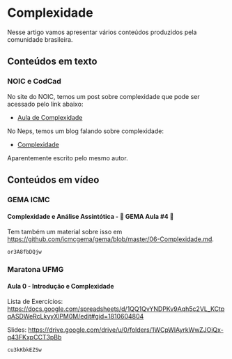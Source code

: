 # Complexidade

Nesse artigo vamos apresentar vários conteúdos produzidos pela comunidade brasileira.

## Conteúdos em texto

### NOIC e CodCad

No site do NOIC, temos um post sobre complexidade que pode ser acessado pelo link abaixo:

- [Aula de Complexidade](https://noic.com.br/materiais-informatica/curso/aula-especial-complexidade/)

No Neps, temos um blog falando sobre complexidade:

- [Complexidade](https://neps.academy/br/course/tecnicas-de-programacao-(codcad)/lesson/complexidade)

Aparentemente escrito pelo mesmo autor.

## Conteúdos em vídeo

### GEMA ICMC 

#### Complexidade e Análise Assintótica - 🎈 GEMA Aula #4 🎈

Tem também um material sobre isso em https://github.com/icmcgema/gema/blob/master/06-Complexidade.md.

```youtube
or3A8fbDQjw
```


### Maratona UFMG

#### Aula 0 - Introdução e Complexidade

Lista de Exercícios:
https://docs.google.com/spreadsheets/d/1QQ1QvYNDPKv9Aqh5c2VL_KCtpqASDWeRcLkyyXlPM0M/edit#gid=1810604804

Slides:
https://drive.google.com/drive/u/0/folders/1WCpWlAyrkWwZJOiQx-q43FKxpCCT3pBb

```youtube
cu3kKbkEZSw
```
